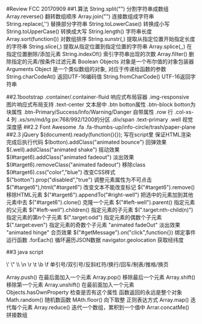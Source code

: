 #Review FCC 20170909
##1.算法
String.split("") 分割字符串成数组
Array.reverse() 翻转数组顺序
Array.join("") 连接数组成字符串
String.replace(,'') 替换部分字符串
String.toLowerCase() 转换成小写
String.toUpperCase() 转换成大写
String.length() 字符串长度
Array.sort(function()) 对数组排序
String.sunstr(,) 提取从指定位置开始指定长度的字符串
String.slice(,) 提取从指定位置到指定位置的字符串
Array.splice(,,) 在指定位置删除/添加元素
String.indexOf() 索引字符串出现的次数
Array.filter() 删除指定的元素/按条件过滤元素
Boolean Objects 对象是一个布尔值的对象包装器
Arguments Object 是一个类似数组的对象, 对应于传递给函数的参数
String.charCodeAt() 返回UTF-16编码值
String.fromCharCode() UTF-16返回字符串

##2.1bootstrap
.container/.container-fluid 响应式布局容器
.img-responsive 图片响应式布局支持
.text-center 文本居中
.btn botton属性
.btn-block botton为块属性
.btn-Primary/Success/Info/Warning/Danger 自带属性
.row 行
.col-xs-4 列
.xs/sm/md/lg px:768/992/1200的分区
.div/span
.text-primary
.well 视觉深度感
##2.2 Font Awesome
.fa
.fa-thumbs-up/info-circle/trash/paper-plane
##2.3 jQuery
$(document).ready(function(){}); 写在script里 保证HTML渲染完成后执行代码
$(botton).addClass("animated bounce") 回弹效果
$(.well).addClass("animated shake") 摇动效果
$(#target6).addClass("animated fadeout") 淡出效果
$(#target6).removeClass("animated fadeout") 移除class
$(#target6).css("color","blue") 改变CSS样式
$("botton").prop("disabled","true") 调整元素属性为不可点击
$("#target6"),html("<em>#target6</em>") 改变文本不能改变标记
$("#target6").remove() 移除HTML元素
$("#target6").appendTo("#right-well") 把选中的元素加到其他元素中去
$("#target6").clone() 克隆一个元素
$("#left-well").parent() 指定元素的父元素
$("#left-well").children() 指定元素的子元素
$(".target:nth-child(n)") 指定元素的第n个子元素
$(".target:odd") 指定元素的偶数个子元素
$(".target:even") 指定元素的奇数个子元素
"animated fadeOut" 淡出效果
"animated hinge" 合页效果
$("#getMessage").on("click",function{}) 绑定事件运行函数
.forEach() 循环遍历JSON数据
navigator.geolocation 获取经纬度


##3 java script
<!-->\' \" \\ \n \r \t \b \f</--> 单引号/双引号/反斜杠符/换行/回车/制表/推格/换页
Array.push() 在最后面加入一个元素
Array.pop() 移除最后一个元素
Array.shift() 移除第一个元素
Array.unshift() 在最前面加入一个元素
Objects.hasOwnProperty 检查是否有这个属性
函数返回的永远是整个对象
Math.random() 随机数函数
MAth.floor() 向下取整
正则表达方式
Array.map() 迭代每个元素
Array.reduce() 迭代一个数组，累积到一个值中
Arrar.concatMe() 拼接数组
